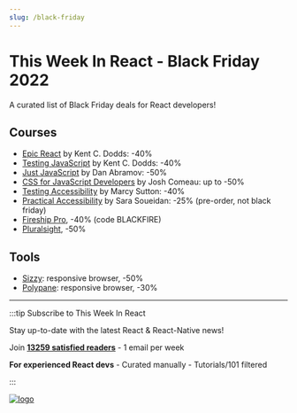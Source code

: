 ```yaml
---
slug: /black-friday
---
```


# This Week In React - Black Friday 2022

A curated list of Black Friday deals for React developers!

## Courses

- [Epic React](https://epicreact.dev/) by Kent C. Dodds: -40%
- [Testing JavaScript](https://testingjavascript.com/) by Kent C. Dodds: -40%
- [Just JavaScript](https://justjavascript.com/) by Dan Abramov: -50%
- [CSS for JavaScript Developers](https://css-for-js.dev/) by Josh Comeau: up to -50%
- [Testing Accessibility](https://testingaccessibility.com/) by Marcy Sutton: -40%
- [Practical Accessibility](https://practical-accessibility.today/) by Sara Soueidan: -25% (pre-order, not black friday)
- [Fireship Pro](https://fireship.io/pro/), -40% (code BLACKFIRE)
- [Pluralsight](https://www.pluralsight.com/), -50%

## Tools

- [Sizzy](https://sizzy.co/): responsive browser, -50%
- [Polypane](https://polypane.app/black-friday/): responsive browser, -30%

---

:::tip Subscribe to This Week In React

Stay up-to-date with the latest React & React-Native news!

Join **[13259 satisfied readers](https://thisweekinreact.com/testimonials)** - 1 email per week

**For experienced React devs** - Curated manually - Tutorials/101 filtered

:::

[![logo](/img/TWIR_POST.png)](/)

<SubscribeFormEmbed />
